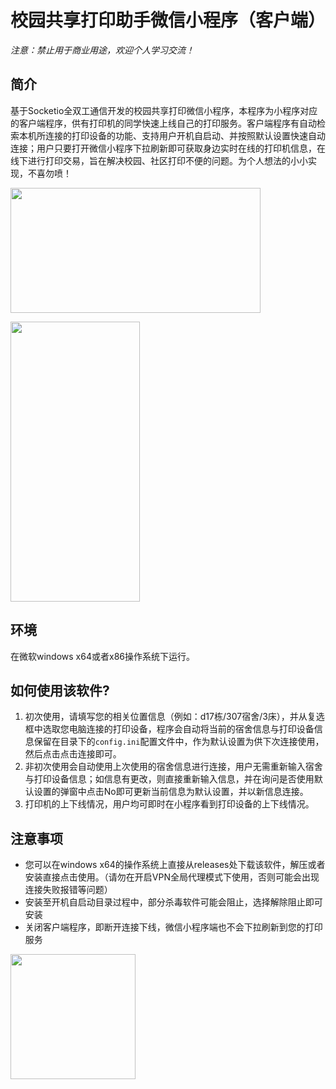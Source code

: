 # 校园共享打印助手微信小程序（客户端）

*注意：禁止用于商业用途，欢迎个人学习交流！*


## 简介

基于Socketio全双工通信开发的校园共享打印微信小程序，本程序为小程序对应的客户端程序，供有打印机的同学快速上线自己的打印服务。客户端程序有自动检索本机所连接的打印设备的功能、支持用户开机自启动、并按照默认设置快速自动连接；用户只要打开微信小程序下拉刷新即可获取身边实时在线的打印机信息，在线下进行打印交易，旨在解决校园、社区打印不便的问题。为个人想法的小小实现，不喜勿喷！


<img src="https://mmbiz.qpic.cn/mmbiz_png/QsUWqPChJWY8I5AsoW8j1lIThuibf4YqVV583L6PWhAhe46B9NzhJHcT48rCibrfWYC5upDxe5747m5JrQtKSP4w/0?wx_fmt=png" width = "400" height = "200" 
align=center>


<img src="https://mmbiz.qpic.cn/mmbiz_jpg/QsUWqPChJWZEj6CLVpYsUftHauom2ah0vz6Uzrb4PCQeFMQBwLdeFokLaSIwwgPWtlTBeXvMExSOlBVqb1vKwQ/0?wx_fmt=jpeg" width = "207" height = "448" 
align=center>




## 环境


在微软windows x64或者x86操作系统下运行。



## 如何使用该软件?

1. 初次使用，请填写您的相关位置信息（例如：d17栋/307宿舍/3床），并从复选框中选取您电脑连接的打印设备，程序会自动将当前的宿舍信息与打印设备信息保留在目录下的`config.ini`配置文件中，作为默认设置为供下次连接使用，然后点击点击连接即可。
2. 非初次使用会自动使用上次使用的宿舍信息进行连接，用户无需重新输入宿舍与打印设备信息；如信息有更改，则直接重新输入信息，并在询问是否使用默认设置的弹窗中点击No即可更新当前信息为默认设置，并以新信息连接。
3. 打印机的上下线情况，用户均可即时在小程序看到打印设备的上下线情况。

## 注意事项
* 您可以在windows x64的操作系统上直接从releases处下载该软件，解压或者安装直接点击使用。（请勿在开启VPN全局代理模式下使用，否则可能会出现连接失败报错等问题）
* 安装至开机自启动目录过程中，部分杀毒软件可能会阻止，选择解除阻止即可安装
* 关闭客户端程序，即断开连接下线，微信小程序端也不会下拉刷新到您的打印服务



<img src="https://mmbiz.qpic.cn/mmbiz_jpg/QsUWqPChJWY8I5AsoW8j1lIThuibf4YqV8KFlUmiaGVswt4mlCAoxUNZ1avthhtCiamicjuQsgniaZDc4XEH0kx0QvA/0?wx_fmt=jpeg" width = "200" height = "200" 
align=center>
